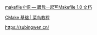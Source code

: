 [makefile介绍 — 跟我一起写Makefile 1.0 文档](https://seisman.github.io/how-to-write-makefile/introduction.html)

[CMake 基础 | 菜鸟教程](https://www.runoob.com/cmake/cmake-basic.html)

https://subingwen.cn/
